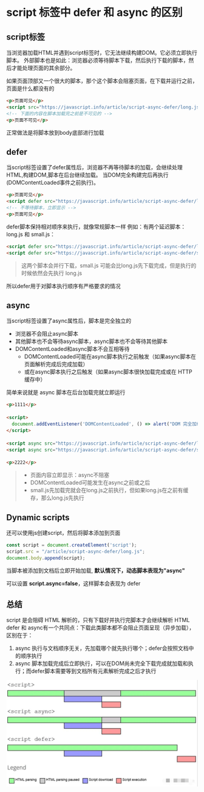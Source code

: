 # script 标签中 defer 和 async 的区别

## script标签

当浏览器加载HTML并遇到script标签时，它无法继续构建DOM。它必须立即执行脚本。
外部脚本也是如此：浏览器必须等待脚本下载，然后执行下载的脚本，然后才能处理页面的其余部分。

如果页面顶部又一个很大的脚本，那个这个脚本会阻塞页面，在下载并运行之前，页面是什么都没有的

```html
<p>页面可见</p>
<script src="https://javascript.info/article/script-async-defer/long.js?speed=1"></script>
<!-- 下面的内容在脚本加载完之前是不可见的 -->
<p>页面不可见</p>

```
正常做法是将脚本放到body底部进行加载

## defer

当script标签设置了defer属性后，浏览器不再等待脚本的加载，会继续处理HTML,构建DOM,脚本在后台继续加载。
当DOM完全构建完后再执行(DOMContentLoaded事件之前执行)。

```html
<p>页面可见</p>
<script defer src="https://javascript.info/article/script-async-defer/long.js?speed=1"></script>
<!-- 不等待脚本，立即显示 -->
<p>页面可见</p>

```
defer脚本保持相对顺序来执行，就像常规脚本一样
例如：有两个延迟脚本：long.js 和 small.js：

```html
<script defer src="https://javascript.info/article/script-async-defer/long.js"></script>
<script defer src="https://javascript.info/article/script-async-defer/small.js"></script>
```
> 这两个脚本会并行下载，small.js 可能会比long.js先下载完成，但是执行的时候依然会先执行 long.js

所以defer用于对脚本执行顺序有严格要求的情况

## async

当script标签设置了async属性后，脚本是完全独立的
- 浏览器不会阻止async脚本
- 其他脚本也不会等待async脚本，async脚本也不会等待其他脚本
- DOMContentLoaded和async脚本不会互相等待
    * DOMContentLoaded可能在async脚本执行之前触发（如果async脚本在页面解析完成后完成加载）
    * 或在async脚本执行之后触发（如果async脚本很快加载完成或在 HTTP 缓存中）
      
简单来说就是 async 脚本在后台加载完就立即运行

```html
<p>1111</p>

<script>
  document.addEventListener('DOMContentLoaded', () => alert("DOM 完全加载以及解析"));
</script>

<script async src="https://javascript.info/article/script-async-defer/long.js"></script>
<script async src="https://javascript.info/article/script-async-defer/small.js"></script>

<p>2222</p>
```
> - 页面内容立即显示：async不阻塞
> - DOMContentLoaded可能发生在async之前或之后
> - small.js先加载完就会在long.js之前执行，但如果long.js在之前有缓存，那么long.js先执行

## Dynamic scripts

还可以使用js创建script，然后将脚本添加到页面

```javascript
const script = document.createElement('script');
script.src = "/article/script-async-defer/long.js";
document.body.append(script);
```

当脚本被添加到文档后立即开始加载, **默认情况下，动态脚本表现为"async"**

可以设置 **script.async=false**，这样脚本会表现为 defer

## 总结

script 是会阻碍 HTML 解析的，只有下载好并执行完脚本才会继续解析 HTML
defer 和 async有一个共同点：下载此类脚本都不会阻止页面呈现（异步加载），区别在于：

1. async 执行与文档顺序无关，先加载哪个就先执行哪个；defer会按照文档中的顺序执行
2. async 脚本加载完成后立即执行，可以在DOM尚未完全下载完成就加载和执行；而defer脚本需要等到文档所有元素解析完成之后才执行

![img.png](/assets/script-load.png)
